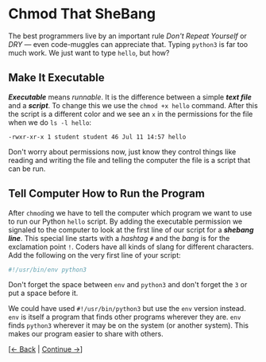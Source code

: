 # Chmod That SheBang

The best programmers live by an important rule *Don't Repeat Yourself*
or *DRY* — even code-muggles can appreciate that. Typing `python3`
is far too much work.  We just want to type `hello`, but how?

## Make It Executable

***Executable*** means *runnable*. It is the difference between a simple
***text file*** and a ***script***. To change this we use the `chmod +x
hello` command. After this the script is a different color and we see an `x`
in the permissions for the file when we do `ls -l hello`:

```
-rwxr-xr-x 1 student student 46 Jul 11 14:57 hello
```

Don't worry about permissions now, just know they control things
like reading and writing the file and telling the computer the file is
a script that can be run.

## Tell Computer How to Run the Program

After `chmod`ing we have to tell the computer which program we want to use to run
our Python `hello` script. By adding the executable permission we signaled
to the computer to look at the first line of our script for a ***shebang
line***.  This special line starts with a *hashtag* `#` and the *bang*
is for the exclamation point `!`. Coders have all kinds of slang for
different characters. Add the following on the very first line of your script:

```python
#!/usr/bin/env python3
```

Don't forget the space between `env` and `python3` and don't forget the `3`
or put a space before it.

We could have used `#!/usr/bin/python3` but use the `env` version
instead. `env` is itself a program that finds other programs wherever
they are.  `env` finds `python3` wherever it may be on the system
(or another system). This makes our program easier to share with others.

[[&larr; Back](../02) | [Continue &rarr;](../03)]
